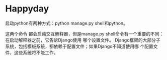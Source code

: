 # Happyday

启动python有两种方式：python manage.py shell和python。

这两个命令 都会启动交互解释器，但是manage.py shell命令有一个重要的不同： 在启动解释器之前，它告诉Django使用 哪个设置文件。 Django框架的大部分子系统，包括模板系统，都依赖于配置文件；如果Django不知道使用哪 个配置文件，这些系统将不能工作。
